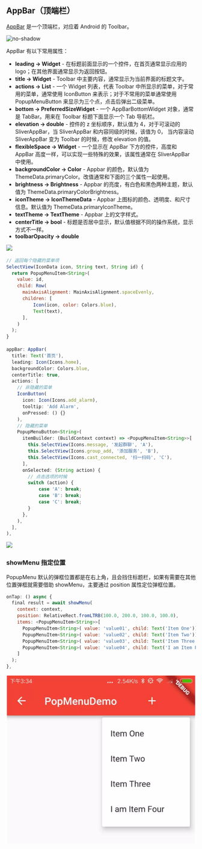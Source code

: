 
## AppBar（顶端栏）
[AppBar](https://docs.flutter.io/flutter/material/AppBar-class.html) 是一个顶端栏，对应着 Android 的 Toolbar。

![no-shadow](/../../image/20180629155102.png)

AppBar 有以下常用属性：
- **leading → Widget** - 在标题前面显示的一个控件，在首页通常显示应用的 logo；在其他界面通常显示为返回按钮。
- **title → Widget** -  Toolbar 中主要内容，通常显示为当前界面的标题文字。
- **actions → List** - 一个 Widget 列表，代表 Toolbar 中所显示的菜单，对于常用的菜单，通常使用 IconButton 来表示；对于不常用的菜单通常使用 PopupMenuButton 来显示为三个点，点击后弹出二级菜单。
- **bottom → PreferredSizeWidget** - 一个 AppBarBottomWidget 对象，通常是 TabBar。用来在 Toolbar 标题下面显示一个 Tab 导航栏。
- **elevation → double** - 控件的 z 坐标顺序，默认值为 4，对于可滚动的 SliverAppBar，当 SliverAppBar 和内容同级的时候，该值为 0， 当内容滚动 SliverAppBar 变为 Toolbar 的时候，修改 elevation 的值。
- **flexibleSpace → Widget** - 一个显示在 AppBar 下方的控件，高度和 AppBar 高度一样，可以实现一些特殊的效果，该属性通常在 SliverAppBar 中使用。
- **backgroundColor → Color** - Appbar 的颜色，默认值为 ThemeData.primaryColor。改值通常和下面的三个属性一起使用。
- **brightness → Brightness** - Appbar 的亮度，有白色和黑色两种主题，默认值为 ThemeData.primaryColorBrightness。
- **iconTheme → IconThemeData** - Appbar 上图标的颜色、透明度、和尺寸信息。默认值为 ThemeData.primaryIconTheme。
- **textTheme → TextTheme** -  Appbar 上的文字样式。
- **centerTitle → bool** -  标题是否居中显示，默认值根据不同的操作系统，显示方式不一样。
- **toolbarOpacity → double**

![](/../../image/20180629154401.png)

```js
// 返回每个隐藏的菜单项
SelectView(IconData icon, String text, String id) {
  return PopupMenuItem<String>(
    value: id,
    child: Row(
      mainAxisAlignment: MainAxisAlignment.spaceEvenly,
      children: [
          Icon(icon, color: Colors.blue),
          Text(text),
      ],
    )
  );
}

appBar: AppBar(
  title: Text('首页'),
  leading: Icon(Icons.home),
  backgroundColor: Colors.blue,
  centerTitle: true,
  actions: [
    // 非隐藏的菜单
    IconButton(
      icon: Icon(Icons.add_alarm),
      tooltip: 'Add Alarm',
      onPressed: () {}
    ),
    // 隐藏的菜单
    PopupMenuButton<String>(
      itemBuilder: (BuildContext context) => <PopupMenuItem<String>>[
        this.SelectView(Icons.message, '发起群聊', 'A'),
        this.SelectView(Icons.group_add, '添加服务', 'B'),
        this.SelectView(Icons.cast_connected, '扫一扫码', 'C'),
      ],
      onSelected: (String action) {
        // 点击选项的时候
        switch (action) {
            case 'A': break;
            case 'B': break;
            case 'C': break;
        }
      },
    ),
  ],
),
```

![](/../../image/20180629154709.png)


### showMenu 指定位置
PopupMenu 默认的弹框位置都是在右上角，且会挡住标题栏，如果有需要在其他位置弹框就需要借助 showMenu，主要通过 position 属性定位弹框位置。

```js
onTap: () async {
  final result = await showMenu(
    context: context,
    position: RelativeRect.fromLTRB(100.0, 200.0, 100.0, 100.0),
    items: <PopupMenuItem<String>>[
      PopupMenuItem<String>( value: 'value01', child: Text('Item One')),
      PopupMenuItem<String>( value: 'value02', child: Text('Item Two')),
      PopupMenuItem<String>( value: 'value03', child: Text('Item Three')),
      PopupMenuItem<String>( value: 'value04', child: Text('I am Item Four'))
    ]
  );
},
```

![](/../../image/20190119174105.png)
